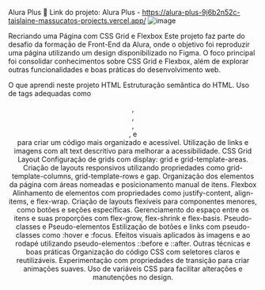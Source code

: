 Alura Plus
🔗 Link do projeto: Alura Plus - https://alura-plus-9j6b2n52c-taislaine-massucatos-projects.vercel.app/
![image](https://github.com/user-attachments/assets/06f556d3-4a51-4ae2-863c-b88eb9f1360a)


Recriando uma Página com CSS Grid e Flexbox
Este projeto faz parte do desafio da formação de Front-End da Alura, onde o objetivo foi reproduzir uma página utilizando um design disponibilizado no Figma.
O foco principal foi consolidar conhecimentos sobre CSS Grid e Flexbox, além de explorar outras funcionalidades e boas práticas do desenvolvimento web.

O que aprendi neste projeto
HTML
Estruturação semântica do HTML.
Uso de tags adequadas como <header>, <main>, <footer>, <section>, e <article> para criar um código mais organizado e acessível.
Utilização de links e imagens com alt text descritivo para melhorar a acessibilidade.
CSS
Grid Layout
Configuração de grids com display: grid e grid-template-areas.
Criação de layouts responsivos utilizando propriedades como grid-template-columns, grid-template-rows e gap.
Organização dos elementos da página com áreas nomeadas e posicionamento manual de itens.
Flexbox
Alinhamento de elementos com propriedades como justify-content, align-items, e flex-wrap.
Criação de layouts flexíveis para componentes menores, como botões e seções específicas.
Gerenciamento do espaço entre os itens e suas proporções com flex-grow, flex-shrink e flex-basis.
Pseudo-classes e Pseudo-elementos
Estilização de botões e links com pseudo-classes como :hover e :focus.
Efeitos visuais aplicados às imagens e ao rodapé utilizando pseudo-elementos ::before e ::after.
Outras técnicas e boas práticas
Organização do código CSS com seletores claros e reutilizáveis.
Experimentação com propriedades de transição para criar animações suaves.
Uso de variáveis CSS para facilitar alterações e manutenções no design.
